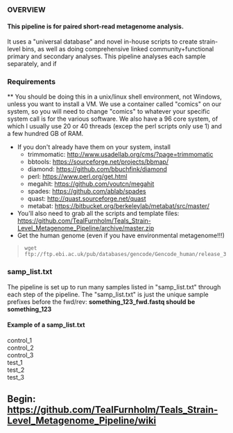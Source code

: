 ### OVERVIEW
#### This pipeline is for paired short-read metagenome analysis.<br>
It uses a "universal database" and novel in-house scripts to create strain-level bins, as well as doing comprehensive linked community+functional primary and secondary analyses. This pipeline analyses each sample separately, and if 

### Requirements
 ** You should be doing this in a unix/linux shell environment, not Windows, unless you want to install a VM. We use a container called "comics" on our system, so you will need to change "comics" to whatever your specific system call is for the various software. We also have a 96 core system, of which I usually use 20 or 40 threads (excep the perl scripts only use 1) and a few hundred GB of RAM.
 * If you don't already have them on your system, install 
   - trimmomatic: http://www.usadellab.org/cms/?page=trimmomatic
   - bbtools: https://sourceforge.net/projects/bbmap/
   - diamond: https://github.com/bbuchfink/diamond
   - perl: https://www.perl.org/get.html
   - megahit: https://github.com/voutcn/megahit
   - spades: https://github.com/ablab/spades
   - quast: http://quast.sourceforge.net/quast
   - metabat: https://bitbucket.org/berkeleylab/metabat/src/master/
 * You'll also need to grab all the scripts and template files: https://github.com/TealFurnholm/Teals_Strain-Level_Metagenome_Pipeline/archive/master.zip
 * Get the human genome (even if you have environmental metagenome!!!)
>     wget ftp://ftp.ebi.ac.uk/pub/databases/gencode/Gencode_human/release_36/GRCh38.p13.genome.fa.gz

### samp_list.txt
The pipeline is set up to run many samples listed in "samp_list.txt" through each step of the pipeline. 
The "samp_list.txt" is just the unique sample prefixes before the fwd/rev: **something_123_fwd.fastq should be something_123**
#### Example of a samp_list.txt
control_1<br>
control_2<br>
control_3<br>
test_1<br>
test_2<br>
test_3<br>

## Begin: https://github.com/TealFurnholm/Teals_Strain-Level_Metagenome_Pipeline/wiki
